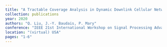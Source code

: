 ```yaml
---
title: "A Tractable Coverage Analysis in Dynamic Downlink Cellular Networks"
collection: publications
year: 2020
authors: "Q. Liu, J.-Y. Baudais, P. Mary"
conference: "IEEE 21st International Workshop on Signal Processing Advances in Wireless Communications (SPAWC)"
location: "(virtual) USA"
pages: "1-6"
---
```

